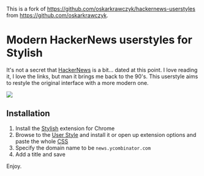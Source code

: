 This is a fork of https://github.com/oskarkrawczyk/hackernews-userstyles from https://github.com/oskarkrawczyk.

# Modern HackerNews userstyles for Stylish

It's not a secret that [HackerNews](https://news.ycombinator.com/) is a bit... dated at this point. I love reading it, I love the links, but man it brings me back to the 90's. This userstyle aims to restyle the original interface with a more modern one.

![](https://github.com/andrewcodes/hackernews-userstyles/blob/master/hackernews-screen-3.png)

## Installation

1. Install the [Stylish](https://chrome.google.com/webstore/detail/stylish/fjnbnpbmkenffdnngjfgmeleoegfcffe?hl=en) extension for Chrome
2. Browse to the [User Style](https://userstyles.org/styles/133201/hacker-news-readable) and install it or open up extension options and paste the whole [CSS](https://raw.githubusercontent.com/andrewcodes/hackernews-userstyles/master/hackernews-userstyles.css)
3. Specify the domain name to be `news.ycombinator.com`
4. Add a title and save

Enjoy.
